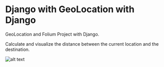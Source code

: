 # Django with GeoLocation with Django
GeoLocation and Folium Project with Django.

Calculate and visualize the distance between the current location and the destination.

![alt text](http://blog.pyplane.com/static/assets/img/my_pics/geodjango.png)
